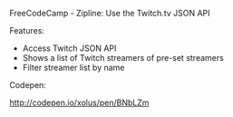 FreeCodeCamp - Zipline: Use the Twitch.tv JSON API

Features:

- Access Twitch JSON API
- Shows a list of Twitch streamers of pre-set streamers
- Filter streamer list by name

Codepen:

http://codepen.io/xolus/pen/BNbLZm